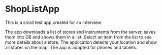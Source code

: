 # ShopListApp
This is a small test app created for an interview.

The app downloads a list of stores and instruments from the server, saves them into DB and shows them in a list. Select an item from the list to see more details about a store.
The application detects your location and show all stores on the map.
The app is adapted for phones and tablets.
